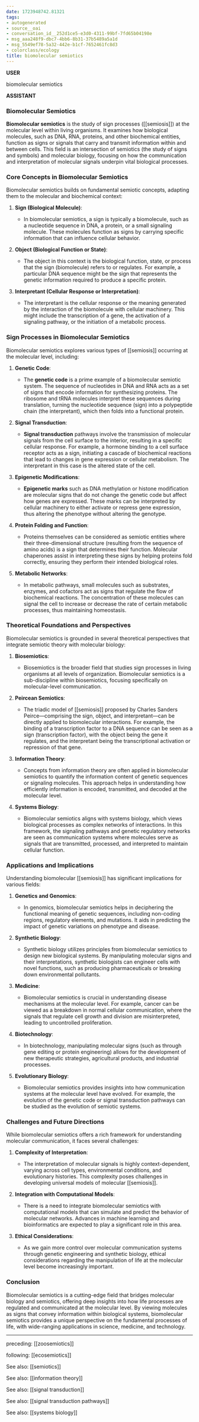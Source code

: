 ```yaml
---
date: 1723948742.81321
tags:
- autogenerated
- source__oai
- conversation_id__252d1ce5-e3d0-4311-99bf-7fd65b04198e
- msg_aaa248f9-dbc7-4bb6-8b31-37b5489a5a1d
- msg_5549ef78-5a32-442e-b1cf-7652461fc8d3
- colorclass/ecology
title: biomolecular semiotics
---
```


**USER**

biomolecular semiotics


**ASSISTANT**

### Biomolecular Semiotics

**Biomolecular semiotics** is the study of sign processes ([[semiosis]]) at the molecular level within living organisms. It examines how biological molecules, such as DNA, RNA, proteins, and other biochemical entities, function as signs or signals that carry and transmit information within and between cells. This field is an intersection of semiotics (the study of signs and symbols) and molecular biology, focusing on how the communication and interpretation of molecular signals underpin vital biological processes.

### Core Concepts in Biomolecular Semiotics

Biomolecular semiotics builds on fundamental semiotic concepts, adapting them to the molecular and biochemical context:

1. **Sign (Biological Molecule)**:
   - In biomolecular semiotics, a sign is typically a biomolecule, such as a nucleotide sequence in DNA, a protein, or a small signaling molecule. These molecules function as signs by carrying specific information that can influence cellular behavior.

2. **Object (Biological Function or State)**:
   - The object in this context is the biological function, state, or process that the sign (biomolecule) refers to or regulates. For example, a particular DNA sequence might be the sign that represents the genetic information required to produce a specific protein.

3. **Interpretant (Cellular Response or Interpretation)**:
   - The interpretant is the cellular response or the meaning generated by the interaction of the biomolecule with cellular machinery. This might include the transcription of a gene, the activation of a signaling pathway, or the initiation of a metabolic process.

### Sign Processes in Biomolecular Semiotics

Biomolecular semiotics explores various types of [[semiosis]] occurring at the molecular level, including:

1. **Genetic Code**:
   - The **genetic code** is a prime example of a biomolecular semiotic system. The sequence of nucleotides in DNA and RNA acts as a set of signs that encode information for synthesizing proteins. The ribosome and tRNA molecules interpret these sequences during translation, turning the nucleotide sequence (sign) into a polypeptide chain (the interpretant), which then folds into a functional protein.

2. **Signal Transduction**:
   - **Signal transduction** pathways involve the transmission of molecular signals from the cell surface to the interior, resulting in a specific cellular response. For example, a hormone binding to a cell surface receptor acts as a sign, initiating a cascade of biochemical reactions that lead to changes in gene expression or cellular metabolism. The interpretant in this case is the altered state of the cell.

3. **Epigenetic Modifications**:
   - **Epigenetic marks** such as DNA methylation or histone modification are molecular signs that do not change the genetic code but affect how genes are expressed. These marks can be interpreted by cellular machinery to either activate or repress gene expression, thus altering the phenotype without altering the genotype.

4. **Protein Folding and Function**:
   - Proteins themselves can be considered as semiotic entities where their three-dimensional structure (resulting from the sequence of amino acids) is a sign that determines their function. Molecular chaperones assist in interpreting these signs by helping proteins fold correctly, ensuring they perform their intended biological roles.

5. **Metabolic Networks**:
   - In metabolic pathways, small molecules such as substrates, enzymes, and cofactors act as signs that regulate the flow of biochemical reactions. The concentration of these molecules can signal the cell to increase or decrease the rate of certain metabolic processes, thus maintaining homeostasis.

### Theoretical Foundations and Perspectives

Biomolecular semiotics is grounded in several theoretical perspectives that integrate semiotic theory with molecular biology:

1. **Biosemiotics**:
   - Biosemiotics is the broader field that studies sign processes in living organisms at all levels of organization. Biomolecular semiotics is a sub-discipline within biosemiotics, focusing specifically on molecular-level communication.

2. **Peircean Semiotics**:
   - The triadic model of [[semiosis]] proposed by Charles Sanders Peirce—comprising the sign, object, and interpretant—can be directly applied to biomolecular interactions. For example, the binding of a transcription factor to a DNA sequence can be seen as a sign (transcription factor), with the object being the gene it regulates, and the interpretant being the transcriptional activation or repression of that gene.

3. **Information Theory**:
   - Concepts from information theory are often applied in biomolecular semiotics to quantify the information content of genetic sequences or signaling molecules. This approach helps in understanding how efficiently information is encoded, transmitted, and decoded at the molecular level.

4. **Systems Biology**:
   - Biomolecular semiotics aligns with systems biology, which views biological processes as complex networks of interactions. In this framework, the signaling pathways and genetic regulatory networks are seen as communication systems where molecules serve as signals that are transmitted, processed, and interpreted to maintain cellular function.

### Applications and Implications

Understanding biomolecular [[semiosis]] has significant implications for various fields:

1. **Genetics and Genomics**:
   - In genomics, biomolecular semiotics helps in deciphering the functional meaning of genetic sequences, including non-coding regions, regulatory elements, and mutations. It aids in predicting the impact of genetic variations on phenotype and disease.

2. **Synthetic Biology**:
   - Synthetic biology utilizes principles from biomolecular semiotics to design new biological systems. By manipulating molecular signs and their interpretations, synthetic biologists can engineer cells with novel functions, such as producing pharmaceuticals or breaking down environmental pollutants.

3. **Medicine**:
   - Biomolecular semiotics is crucial in understanding disease mechanisms at the molecular level. For example, cancer can be viewed as a breakdown in normal cellular communication, where the signals that regulate cell growth and division are misinterpreted, leading to uncontrolled proliferation.

4. **Biotechnology**:
   - In biotechnology, manipulating molecular signs (such as through gene editing or protein engineering) allows for the development of new therapeutic strategies, agricultural products, and industrial processes.

5. **Evolutionary Biology**:
   - Biomolecular semiotics provides insights into how communication systems at the molecular level have evolved. For example, the evolution of the genetic code or signal transduction pathways can be studied as the evolution of semiotic systems.

### Challenges and Future Directions

While biomolecular semiotics offers a rich framework for understanding molecular communication, it faces several challenges:

1. **Complexity of Interpretation**:
   - The interpretation of molecular signals is highly context-dependent, varying across cell types, environmental conditions, and evolutionary histories. This complexity poses challenges in developing universal models of molecular [[semiosis]].

2. **Integration with Computational Models**:
   - There is a need to integrate biomolecular semiotics with computational models that can simulate and predict the behavior of molecular networks. Advances in machine learning and bioinformatics are expected to play a significant role in this area.

3. **Ethical Considerations**:
   - As we gain more control over molecular communication systems through genetic engineering and synthetic biology, ethical considerations regarding the manipulation of life at the molecular level become increasingly important.

### Conclusion

Biomolecular semiotics is a cutting-edge field that bridges molecular biology and semiotics, offering deep insights into how life processes are regulated and communicated at the molecular level. By viewing molecules as signs that convey information within biological systems, biomolecular semiotics provides a unique perspective on the fundamental processes of life, with wide-ranging applications in science, medicine, and technology.


---

preceding: [[zoosemiotics]]  


following: [[ecosemiotics]]

See also: [[semiotics]]


See also: [[information theory]]


See also: [[signal transduction]]


See also: [[signal transduction pathways]]


See also: [[systems biology]]